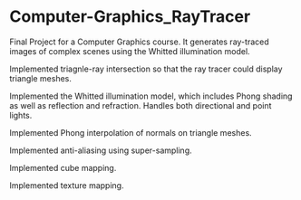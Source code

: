 # Computer-Graphics_RayTracer
Final Project for a Computer Graphics course. It generates ray-traced images of complex scenes using the Whitted illumination model.

Implemented triagnle-ray intersection so that the ray tracer could display triangle meshes.

Implemented the Whitted illumination model, which includes Phong shading as well as reflection and refraction. Handles both directional and point lights.

Implemented Phong interpolation of normals on triangle meshes.

Implemented anti-aliasing using super-sampling.

Implemented cube mapping.

Implemented texture mapping.
